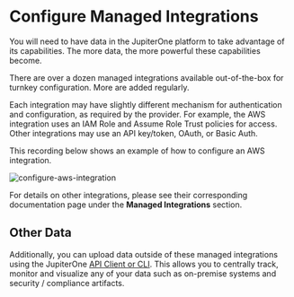 # Configure Managed Integrations

You will need to have data in the JupiterOne platform to take advantage of its
capabilities. The more data, the more powerful these capabilities become.

There are over a dozen managed integrations available out-of-the-box for turnkey
configuration. More are added regularly.

Each integration may have slightly different mechanism for authentication and
configuration, as required by the provider. For example, the AWS integration
uses an IAM Role and Assume Role Trust policies for access. Other integrations
may use an API key/token, OAuth, or Basic Auth.

This recording below shows an example of how to configure an AWS integration.

![configure-aws-integration](../assets/integrations-aws.gif)

For details on other integrations, please see their corresponding documentation
page under the **Managed Integrations** section.

## Other Data

Additionally, you can upload data outside of these managed integrations using
the JupiterOne [API Client or CLI][1]. This allows you to centrally track,
monitor and visualize any of your data such as on-premise systems and security /
compliance artifacts.

[1]: ./j1-client-and-cli